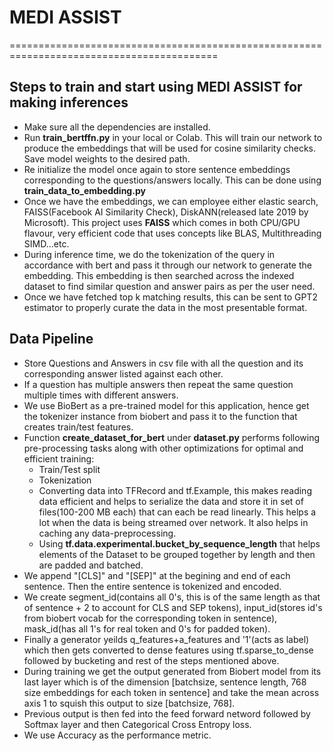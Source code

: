 # MEDI ASSIST
==========================================================================================
## Steps to train and start using MEDI ASSIST for making inferences

* Make sure all the dependencies are installed.
* Run **train_bertffn.py** in your local or Colab. This will train our network to produce the embeddings that will be used for cosine similarity checks. Save model weights to the desired path.
* Re initialize the model once again to store sentence embeddings corresponding to the questions/answers locally. This can be done using **train_data_to_embedding.py**
* Once we have the embeddings, we can employee either elastic search, FAISS(Facebook AI Similarity Check), DiskANN(released late 2019 by Microsoft). This project uses **FAISS** which comes in both CPU/GPU flavour, very efficient code that uses concepts like BLAS, Multithreading SIMD...etc.
* During inference time, we do the tokenization of the query in accordance with bert and pass it through our network to generate the embedding. This embedding is then searched across the indexed dataset to find similar question and answer pairs as per the user need.
* Once we have fetched top k matching results, this can be sent to GPT2 estimator to properly curate the data in the most presentable format.

## Data Pipeline
* Store Questions and Answers in csv file with all the question and its corresponding answer listed against each other.
* If a question has multiple answers then repeat the same question multiple times with different answers.
* We use BioBert as a pre-trained model for this application, hence get the tokenizer instance from biobert and pass it to the function that creates train/test features.
* Function **create_dataset_for_bert** under **dataset.py** performs following pre-processing tasks along with other optimizations for optimal and efficient training:
    * Train/Test split
    * Tokenization
    * Converting data into TFRecord and tf.Example, this makes reading data efficient and helps to serialize the data and store it in set of files(100-200 MB each) that can each be read linearly. This helps a lot when the data is being streamed over network. It also helps in caching any data-preprocessing.
    * Using **tf.data.experimental.bucket_by_sequence_length** that helps elements of the Dataset to be grouped together by length and then are padded and batched.
* We append "[CLS]" and "[SEP]" at the begining and end of each sentence. Then the entire sentence is tokenized and encoded.
* We create segment_id(contains all 0's, this is of the same length as that of sentence + 2 to account for CLS and SEP tokens), input_id(stores id's from biobert vocab for the corresponding token in sentence), mask_id(has all 1's for real token and 0's for padded token).
* Finally a generator yeilds q_features+a_features and '1'(acts as label) which then gets converted to dense features using tf.sparse_to_dense followed by bucketing and rest of the steps mentioned above.
* During training we get the output generated from Biobert model from its last layer which is of the dimension [batchsize, sentence length, 768 size embeddings for each token in sentence] and take the mean across axis 1 to squish this output to size [batchsize, 768].
* Previous output is then fed into the feed forward netword followed by Softmax layer and then Categorical Cross Entropy loss.
* We use Accuracy as the performance metric.
    

